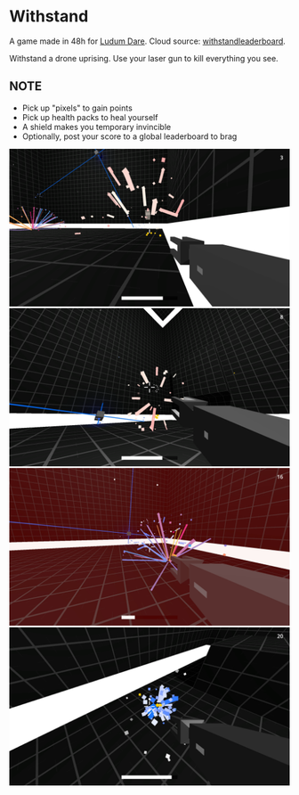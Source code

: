 # Withstand

A game made in 48h for [Ludum Dare](). Cloud source: [withstandleaderboard](https://github.com/paidgeek/withstandleaderboard).

Withstand a drone uprising. Use your laser gun to kill everything you see.

## NOTE
- Pick up "pixels" to gain points
- Pick up health packs to heal yourself
- A shield makes you temporary invincible
- Optionally, post your score to a global leaderboard to brag


![alt](Compo/ss0.png)
![alt](Compo/ss1.png)
![alt](Compo/ss2.png)
![alt](Compo/ss3.png)
